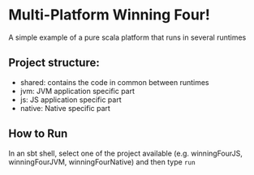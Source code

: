 # Multi-Platform Winning Four!

A simple example of a pure scala platform that runs in several runtimes

## Project structure:
- shared: contains the code in common between runtimes
- jvm: JVM application specific part
- js: JS application specific part
- native: Native specific part

## How to Run
In an sbt shell, select one of the project available (e.g. winningFourJS, winningFourJVM, winningFourNative) and then type `run`
